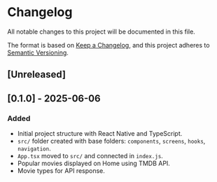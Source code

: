# Changelog

All notable changes to this project will be documented in this file.

The format is based on [Keep a Changelog](https://keepachangelog.com/en/1.0.0/),
and this project adheres to [Semantic Versioning](https://semver.org/spec/v2.0.0.html).

## [Unreleased]

## [0.1.0] - 2025-06-06
### Added
- Initial project structure with React Native and TypeScript.
- `src/` folder created with base folders: `components`, `screens`, `hooks`, `navigation`.
- `App.tsx` moved to `src/` and connected in `index.js`.
- Popular movies displayed on Home using TMDB API.
- Movie types for API response.